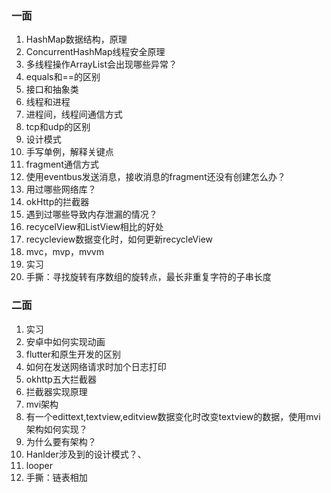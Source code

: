 ### 一面

1. HashMap数据结构，原理
2. ConcurrentHashMap线程安全原理
3. 多线程操作ArrayList会出现哪些异常？
4. equals和==的区别
5. 接口和抽象类
6. 线程和进程
7. 进程间，线程间通信方式
8. tcp和udp的区别
9. 设计模式
10. 手写单例，解释关键点
11. fragment通信方式
12. 使用eventbus发送消息，接收消息的fragment还没有创建怎么办？
13. 用过哪些网络库？
14. okHttp的拦截器
15. 遇到过哪些导致内存泄漏的情况？
16. recycelView和ListView相比的好处
17. recycleview数据变化时，如何更新recycleView
18. mvc，mvp，mvvm
19. 实习
20. 手撕：寻找旋转有序数组的旋转点，最长非重复字符的子串长度

### 二面
1. 实习
2. 安卓中如何实现动画
3. flutter和原生开发的区别
4. 如何在发送网络请求时加个日志打印
5. okhttp五大拦截器
6. 拦截器实现原理
7. mvi架构
8. 有一个edittext,textview,editview数据变化时改变textview的数据，使用mvi架构如何实现？
9. 为什么要有架构？
10. Hanlder涉及到的设计模式？、
11. looper
12. 手撕：链表相加

